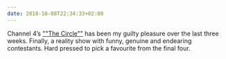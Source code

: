 ```yaml
---
date: 2018-10-08T22:34:33+02:00
---
```

Channel 4’s [""The Circle""](https://en.wikipedia.org/wiki/The_Circle_(TV_series)) has been my guilty pleasure over the last three weeks. Finally, a reality show with funny, genuine and endearing contestants. Hard pressed to pick a favourite from the final four.
